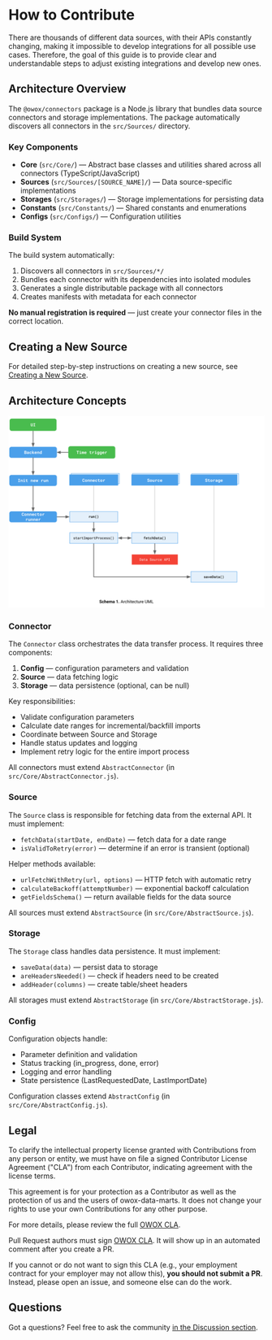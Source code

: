 # How to Contribute

There are thousands of different data sources, with their APIs constantly changing, making it impossible to develop integrations for all possible use cases. Therefore, the goal of this guide is to provide clear and understandable steps to adjust existing integrations and develop new ones.

## Architecture Overview

The `@owox/connectors` package is a Node.js library that bundles data source connectors and storage implementations. The package automatically discovers all connectors in the `src/Sources/` directory.

### Key Components

- **Core** (`src/Core/`) — Abstract base classes and utilities shared across all connectors (TypeScript/JavaScript)
- **Sources** (`src/Sources/[SOURCE_NAME]/`) — Data source-specific implementations
- **Storages** (`src/Storages/`) — Storage implementations for persisting data
- **Constants** (`src/Constants/`) — Shared constants and enumerations
- **Configs** (`src/Configs/`) — Configuration utilities

### Build System

The build system automatically:

1. Discovers all connectors in `src/Sources/*/`
2. Bundles each connector with its dependencies into isolated modules
3. Generates a single distributable package with all connectors
4. Creates manifests with metadata for each connector

**No manual registration is required** — just create your connector files in the correct location.

## Creating a New Source

For detailed step-by-step instructions on creating a new source, see [Creating a New Source](./CREATING_CONNECTOR.md).

## Architecture Concepts

![Architecture Concepts](./res/architecture-uml.svg)

### Connector

The `Connector` class orchestrates the data transfer process. It requires three components:

1. **Config** — configuration parameters and validation
2. **Source** — data fetching logic
3. **Storage** — data persistence (optional, can be null)

Key responsibilities:

- Validate configuration parameters
- Calculate date ranges for incremental/backfill imports
- Coordinate between Source and Storage
- Handle status updates and logging
- Implement retry logic for the entire import process

All connectors must extend `AbstractConnector` (in `src/Core/AbstractConnector.js`).

### Source

The `Source` class is responsible for fetching data from the external API. It must implement:

- `fetchData(startDate, endDate)` — fetch data for a date range
- `isValidToRetry(error)` — determine if an error is transient (optional)

Helper methods available:

- `urlFetchWithRetry(url, options)` — HTTP fetch with automatic retry
- `calculateBackoff(attemptNumber)` — exponential backoff calculation
- `getFieldsSchema()` — return available fields for the data source

All sources must extend `AbstractSource` (in `src/Core/AbstractSource.js`).

### Storage

The `Storage` class handles data persistence. It must implement:

- `saveData(data)` — persist data to storage
- `areHeadersNeeded()` — check if headers need to be created
- `addHeader(columns)` — create table/sheet headers

All storages must extend `AbstractStorage` (in `src/Core/AbstractStorage.js`).

### Config

Configuration objects handle:

- Parameter definition and validation
- Status tracking (in_progress, done, error)
- Logging and error handling
- State persistence (LastRequestedDate, LastImportDate)

Configuration classes extend `AbstractConfig` (in `src/Core/AbstractConfig.js`).

## Legal

To clarify the intellectual property license granted with Contributions from any person or entity, we must have on file a signed Contributor License Agreement ("CLA") from each Contributor, indicating agreement with the license terms.

This agreement is for your protection as a Contributor as well as the protection of us and the users of owox-data-marts. It does not change your rights to use your own Contributions for any other purpose.

For more details, please review the full [OWOX CLA](https://cla-assistant.io/OWOX/js-data-connectors).

Pull Request authors must sign [OWOX CLA](https://cla-assistant.io/OWOX/js-data-connectors). It will show up in an automated comment after you create a PR.

If you cannot or do not want to sign this CLA (e.g., your employment contract for your employer may not allow this), **you should not submit a PR**. Instead, please open an issue, and someone else can do the work.

## Questions

Got a questions? Feel free to ask the community [in the Discussion section](https://github.com/OWOX/owox-data-marts/discussions/categories/q-a).
